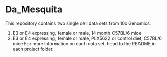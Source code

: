 # Da_Mesquita
This repository contains two single cell data sets from 10x Genomics.
1) E3 or E4 expressing, female or male, 14 month C57BL/6 mice
2) E3 or E4 expressing, female or male, PLX5622 or control diet, C57BL/6 mice
For more information on each data set, head to the README in each project folder.
